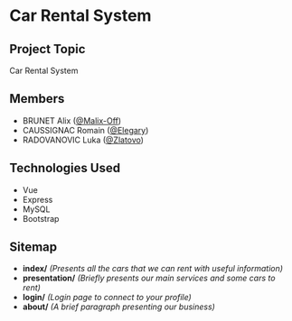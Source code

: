 # Car Rental System

## Project Topic

Car Rental System

## Members

- BRUNET Alix ([@Malix-Off](https://github.com/Malix-Off))
- CAUSSIGNAC Romain ([@Elegary](https://github.com/Elegary))
- RADOVANOVIC Luka ([@Zlatovo](https://github.com/Zlatovo))

## Technologies Used

- Vue
- Express
- MySQL
- Bootstrap

## Sitemap

- **index/** *(Presents all the cars that we can rent with useful information)*
- **presentation/** *(Briefly presents our main services and some cars to rent)*
- **login/** *(Login page to connect to your profile)*
- **about/** *(A brief paragraph presenting our business)*
